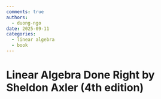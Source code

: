 ```yaml
---
comments: true
authors:
  - duong-ngo
date: 2025-09-11
categories:
  - linear algebra
  - book
---
```


# Linear Algebra Done Right by Sheldon Axler (4th edition)
